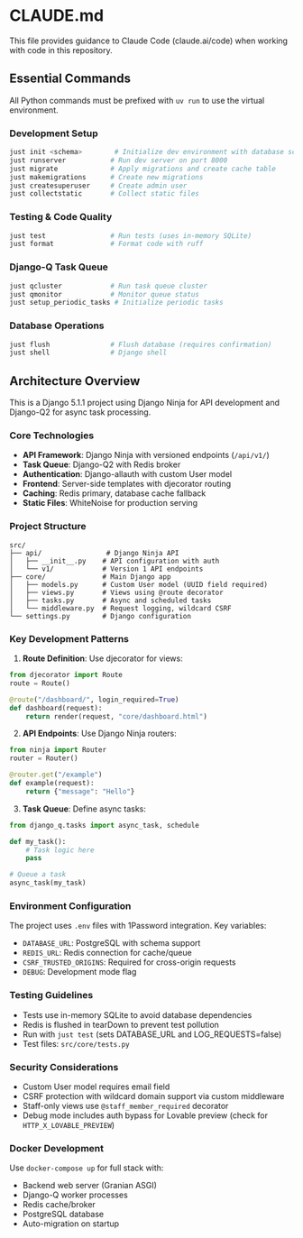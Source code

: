 # CLAUDE.md

This file provides guidance to Claude Code (claude.ai/code) when working with code in this repository.

## Essential Commands

All Python commands must be prefixed with `uv run` to use the virtual environment.

### Development Setup
```bash
just init <schema>        # Initialize dev environment with database schema
just runserver           # Run dev server on port 8000
just migrate             # Apply migrations and create cache table
just makemigrations      # Create new migrations
just createsuperuser     # Create admin user
just collectstatic       # Collect static files
```

### Testing & Code Quality
```bash
just test                # Run tests (uses in-memory SQLite)
just format              # Format code with ruff
```

### Django-Q Task Queue
```bash
just qcluster            # Run task queue cluster
just qmonitor            # Monitor queue status
just setup_periodic_tasks # Initialize periodic tasks
```

### Database Operations
```bash
just flush               # Flush database (requires confirmation)
just shell               # Django shell
```

## Architecture Overview

This is a Django 5.1.1 project using Django Ninja for API development and Django-Q2 for async task processing.

### Core Technologies
- **API Framework**: Django Ninja with versioned endpoints (`/api/v1/`)
- **Task Queue**: Django-Q2 with Redis broker
- **Authentication**: Django-allauth with custom User model
- **Frontend**: Server-side templates with djecorator routing
- **Caching**: Redis primary, database cache fallback
- **Static Files**: WhiteNoise for production serving

### Project Structure
```
src/
├── api/                # Django Ninja API
│   ├── __init__.py    # API configuration with auth
│   └── v1/            # Version 1 API endpoints
├── core/              # Main Django app
│   ├── models.py      # Custom User model (UUID field required)
│   ├── views.py       # Views using @route decorator
│   ├── tasks.py       # Async and scheduled tasks
│   └── middleware.py  # Request logging, wildcard CSRF
└── settings.py        # Django configuration
```

### Key Development Patterns

1. **Route Definition**: Use djecorator for views:
```python
from djecorator import Route
route = Route()

@route("/dashboard/", login_required=True)
def dashboard(request):
    return render(request, "core/dashboard.html")
```

2. **API Endpoints**: Use Django Ninja routers:
```python
from ninja import Router
router = Router()

@router.get("/example")
def example(request):
    return {"message": "Hello"}
```

3. **Task Queue**: Define async tasks:
```python
from django_q.tasks import async_task, schedule

def my_task():
    # Task logic here
    pass

# Queue a task
async_task(my_task)
```

### Environment Configuration

The project uses `.env` files with 1Password integration. Key variables:
- `DATABASE_URL`: PostgreSQL with schema support
- `REDIS_URL`: Redis connection for cache/queue
- `CSRF_TRUSTED_ORIGINS`: Required for cross-origin requests
- `DEBUG`: Development mode flag

### Testing Guidelines

- Tests use in-memory SQLite to avoid database dependencies
- Redis is flushed in tearDown to prevent test pollution
- Run with `just test` (sets DATABASE_URL and LOG_REQUESTS=false)
- Test files: `src/core/tests.py`

### Security Considerations

- Custom User model requires email field
- CSRF protection with wildcard domain support via custom middleware
- Staff-only views use `@staff_member_required` decorator
- Debug mode includes auth bypass for Lovable preview (check for `HTTP_X_LOVABLE_PREVIEW`)

### Docker Development

Use `docker-compose up` for full stack with:
- Backend web server (Granian ASGI)
- Django-Q worker processes
- Redis cache/broker
- PostgreSQL database
- Auto-migration on startup